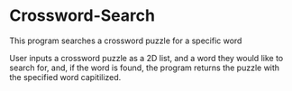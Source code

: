 # Crossword-Search
This program searches a crossword puzzle for a specific word

User inputs a crossword puzzle as a 2D list, and a word they would like to search for,
  and, if the word is found, the program returns the puzzle with the specified word
  capitilized.
